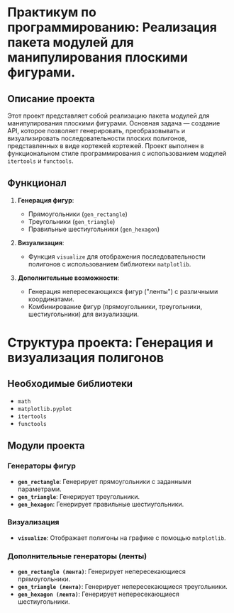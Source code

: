 # Практикум по программированию: Реализация пакета модулей для манипулирования плоскими фигурами.

## Описание проекта

Этот проект представляет собой реализацию пакета модулей для манипулирования плоскими фигурами. Основная задача — создание API, которое позволяет генерировать, преобразовывать и визуализировать последовательности плоских полигонов, представленных в виде кортежей кортежей. Проект выполнен в функциональном стиле программирования с использованием модулей `itertools` и `functools`.

## Функционал

1. **Генерация фигур**:
   * Прямоугольники (`gen_rectangle`)
   * Треугольники (`gen_triangle`)
   * Правильные шестиугольники (`gen_hexagon`)

2. **Визуализация**:
   * Функция `visualize` для отображения последовательности полигонов с использованием библиотеки `matplotlib`.

3. **Дополнительные возможности**:
   * Генерация непересекающихся фигур ("ленты") с различными координатами.
   * Комбинирование фигур (прямоугольники, треугольники, шестиугольники) для визуализации.

# Структура проекта: Генерация и визуализация полигонов

## Необходимые библиотеки
- `math`
- `matplotlib.pyplot`
- `itertools`
- `functools`

## Модули проекта

### Генераторы фигур
- **`gen_rectangle`**: Генерирует прямоугольники с заданными параметрами.
- **`gen_triangle`**: Генерирует треугольники.
- **`gen_hexagon`**: Генерирует правильные шестиугольники.

### Визуализация
- **`visualize`**: Отображает полигоны на графике с помощью `matplotlib`.

### Дополнительные генераторы (ленты)
- **`gen_rectangle (лента)`**: Генерирует непересекающиеся прямоугольники.
- **`gen_triangle (лента)`**: Генерирует непересекающиеся треугольники.
- **`gen_hexagon (лента)`**: Генерирует непересекающиеся шестиугольники.


